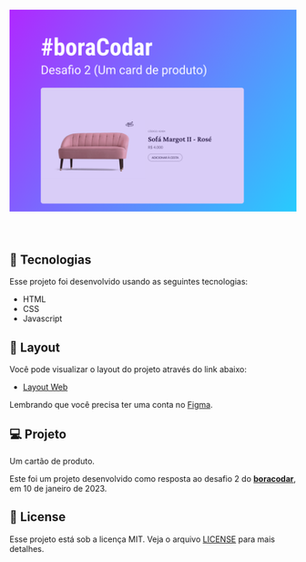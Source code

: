 <h1 align="center">
    <img alt="Product Card" src="../.github/cover-desafio-02.png" />
</h1>

<br>

## 🧪 Tecnologias

Esse projeto foi desenvolvido usando as seguintes tecnologias:

- HTML
- CSS
- Javascript

## 🔖 Layout

Você pode visualizar o layout do projeto através do link abaixo:

- [Layout Web](https://www.figma.com/community/file/1195050984449538256)

Lembrando que você precisa ter uma conta no [Figma](http://figma.com/).

## 💻 Projeto

Um cartão de produto.

Este foi um projeto desenvolvido como resposta ao desafio 2 do **[boracodar](https://boracodar.dev/#)**, em 10 de janeiro de 2023.

## 📝 License

Esse projeto está sob a licença MIT. Veja o arquivo [LICENSE](LICENSE.md) para mais detalhes.

